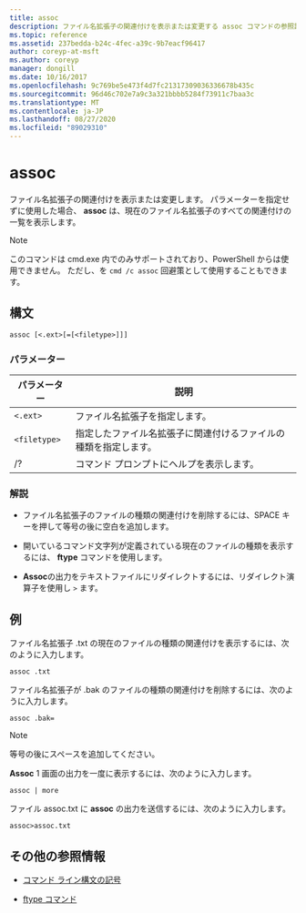 ```yaml
---
title: assoc
description: ファイル名拡張子の関連付けを表示または変更する assoc コマンドの参照記事です。
ms.topic: reference
ms.assetid: 237bedda-b24c-4fec-a39c-9b7eacf96417
author: coreyp-at-msft
ms.author: coreyp
manager: dongill
ms.date: 10/16/2017
ms.openlocfilehash: 9c769be5e473f4d7fc21317309036336678b435c
ms.sourcegitcommit: 96d46c702e7a9c3a321bbbb5284f73911c7baa3c
ms.translationtype: MT
ms.contentlocale: ja-JP
ms.lasthandoff: 08/27/2020
ms.locfileid: "89029310"
---
```

# <a name="assoc"></a>assoc

ファイル名拡張子の関連付けを表示または変更します。 パラメーターを指定せずに使用した場合、 **assoc** は、現在のファイル名拡張子のすべての関連付けの一覧を表示します。

> [!NOTE]
> このコマンドは cmd.exe 内でのみサポートされており、PowerShell からは使用できません。
> ただし、を `cmd /c assoc` 回避策として使用することもできます。

## <a name="syntax"></a>構文

```
assoc [<.ext>[=[<filetype>]]]
```

### <a name="parameters"></a>パラメーター

| パラメーター | 説明 |
| --------- | ----------- |
| `<.ext>` | ファイル名拡張子を指定します。 |
| `<filetype>` | 指定したファイル名拡張子に関連付けるファイルの種類を指定します。 |
| /? | コマンド プロンプトにヘルプを表示します。 |

### <a name="remarks"></a>解説

- ファイル名拡張子のファイルの種類の関連付けを削除するには、SPACE キーを押して等号の後に空白を追加します。

- 開いているコマンド文字列が定義されている現在のファイルの種類を表示するには、 **ftype** コマンドを使用します。

- **Assoc**の出力をテキストファイルにリダイレクトするには、リダイレクト演算子を使用し `>` ます。

## <a name="examples"></a>例

ファイル名拡張子 .txt の現在のファイルの種類の関連付けを表示するには、次のように入力します。

```
assoc .txt
```

ファイル名拡張子が .bak のファイルの種類の関連付けを削除するには、次のように入力します。

```
assoc .bak=
```

> [!NOTE]
> 等号の後にスペースを追加してください。

**Assoc** 1 画面の出力を一度に表示するには、次のように入力します。

```
assoc | more
```

ファイル assoc.txt に **assoc** の出力を送信するには、次のように入力します。

```
assoc>assoc.txt
```

## <a name="additional-references"></a>その他の参照情報

- [コマンド ライン構文の記号](command-line-syntax-key.md)

- [ftype コマンド](ftype.md)
